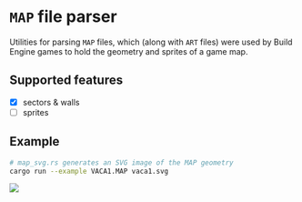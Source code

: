 # `MAP` file parser

Utilities for parsing `MAP` files, which (along with `ART` files) were used by Build Engine games to hold the geometry and sprites of a game map.

## Supported features

* [x] sectors & walls
* [ ] sprites

## Example

```bash
# map_svg.rs generates an SVG image of the MAP geometry
cargo run --example VACA1.MAP vaca1.svg
```

![](assets/vaca1.svg)